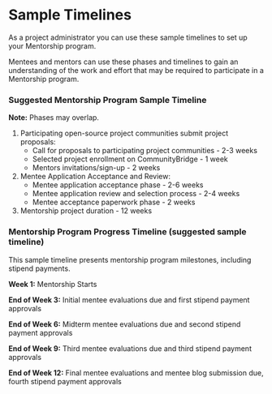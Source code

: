 # Sample Timelines

As a project administrator you can use these sample timelines to set up your Mentorship program.

Mentees and mentors can use these phases and timelines to gain an understanding of the work and effort that may be required to participate in a Mentorship program.

### Suggested Mentorship Program Sample Timeline 

**Note:** Phases may overlap.

1. Participating open-source project communities submit project proposals:
   * Call for proposals to participating project communities - 2-3 weeks
   * Selected project enrollment on CommunityBridge - 1 week
   * Mentors invitations/sign-up - 2 weeks
2. Mentee Application Acceptance and Review:
   * Mentee application acceptance phase - 2-6 weeks
   * Mentee application review and selection process - 2-4 weeks
   * Mentee acceptance paperwork phase - 2 weeks
3. Mentorship project duration - 12 weeks

### Mentorship Program Progress Timeline \(suggested sample timeline\) 

This sample timeline presents mentorship program milestones, including stipend payments. 

**Week 1:** Mentorship Starts 

**End of Week 3:** Initial mentee evaluations due and first stipend payment approvals 

**End of Week 6:** Midterm mentee evaluations due and second stipend payment approvals 

**End of Week 9:** Third mentee evaluations due and third stipend payment approvals 

**End of Week 12:** Final mentee evaluations and mentee blog submission due, fourth stipend payment approvals 

